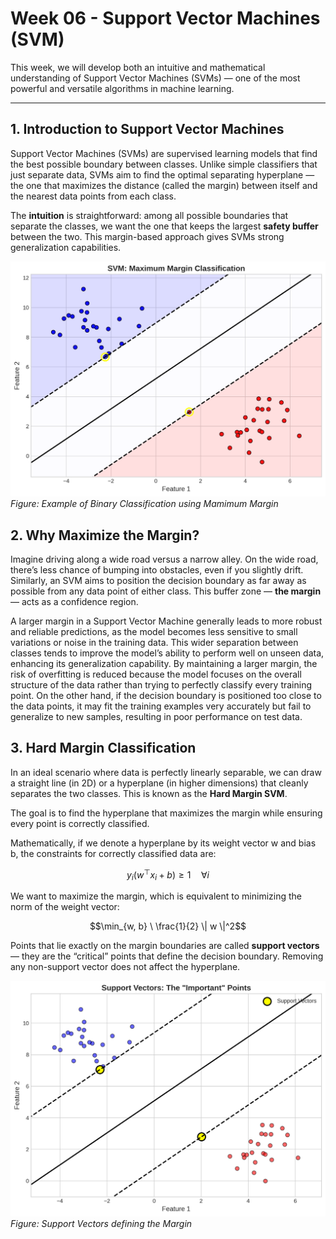 # Week 06 - Support Vector Machines (SVM)

This week, we will develop both an intuitive and mathematical understanding of Support Vector Machines (SVMs) — one of the most powerful and versatile algorithms in machine learning. 

---

## 1. Introduction to Support Vector Machines

Support Vector Machines (SVMs) are supervised learning models that find the best possible boundary between classes. Unlike simple classifiers that just separate data, SVMs aim to find the optimal separating hyperplane — the one that maximizes the distance (called the margin) between itself and the nearest data points from each class.

The **intuition** is straightforward: among all possible boundaries that separate the classes, we want the one that keeps the largest **safety buffer** between the two. This margin-based approach gives SVMs strong generalization capabilities.

![Basic linear separation example](./images/svm_basic.png)
*Figure: Example of Binary Classification using Mamimum Margin*

## 2. Why Maximize the Margin?

Imagine driving along a wide road versus a narrow alley. On the wide road, there’s less chance of bumping into obstacles, even if you slightly drift. Similarly, an SVM aims to position the decision boundary as far away as possible from any data point of either class. This buffer zone — **the margin** — acts as a confidence region.

A larger margin in a Support Vector Machine generally leads to more robust and reliable predictions, as the model becomes less sensitive to small variations or noise in the training data. This wider separation between classes tends to improve the model’s ability to perform well on unseen data, enhancing its generalization capability. By maintaining a larger margin, the risk of overfitting is reduced because the model focuses on the overall structure of the data rather than trying to perfectly classify every training point. On the other hand, if the decision boundary is positioned too close to the data points, it may fit the training examples very accurately but fail to generalize to new samples, resulting in poor performance on test data.

## 3. Hard Margin Classification

In an ideal scenario where data is perfectly linearly separable, we can draw a straight line (in 2D) or a hyperplane (in higher dimensions) that cleanly separates the two classes. This is known as the **Hard Margin SVM**.

The goal is to find the hyperplane that maximizes the margin while ensuring every point is correctly classified. 

Mathematically, if we denote a hyperplane by its weight vector w and bias b, the constraints for correctly classified data are:

```math
y_i (w^\top x_i + b) \ge 1 \quad \forall i
```
We want to maximize the margin, which is equivalent to minimizing the norm of the weight vector:

```math
\min_{w, b} \ \frac{1}{2} \| w \|^2
```

Points that lie exactly on the margin boundaries are called **support vectors** — they are the “critical” points that define the decision boundary. Removing any non-support vector does not affect the hyperplane.

![Basic linear separation example](./images/support_vectors.png)
*Figure: Support Vectors defining the Margin*